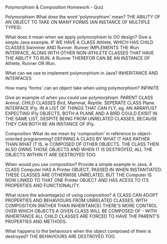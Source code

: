 Polymorphism & Composition Homework - Quiz

Polymorphism
What does the word 'polymorphism' mean?
THE ABILITY OF AN OBJECT TO TAKE ON MANY FORMS (AN INSTANCE OF MULTIPLE TYPES).

What does it mean when we apply polymorphism to OO design? Give a simple Java example.
IF WE HAVE A CLASS Athlete, WHICH HAS CHILD CLASSES Swimmer AND Runner. Runner IMPLEMENTS THE IRun INTERFACE, ALONG WITH OTHER NON-ATHLETE CLASSES THAT HAVE THE ABILITY TO RUN. A Runner THEREFOR CAN BE AN INSTANCE OF Athlete, Runner OR IRun.

What can we use to implement polymorphism in Java?
INHERITANCE AND INTERFACES

How many 'forms' can an object take when using polymorphism?
INFINITE

Give an example of when you could use polymorphism.
PARENT CLASS Animal.
CHILD CLASSES Bird, Mammal, Reptile.
SEPERATE CLASS Plane.
INTERFACE IFly.
IN A LIST OF THINGS THAT CAN FLY, eg. AN ARRAYLIST EXPECTING IFly OBJECTS, BOTH A PLANE AND A BIRD COULD EXISIT IN THE SAME LIST, DESPITE BEING FROM UNRELATED CLASSES, BECAUSE THEY CAN BOTH BE AN INSTANCE OF IFly.

Composition
What do we mean by 'composition' in reference to object-oriented programming?
DEFINING A CLASS BY WHAT IT HAS RATHER THAN WHAT IT IS, ie COMPOSED OF OTHER OBJECTS. THE CLASS THEN ALSO OWNS THOSE OBJECTS AND WHEN IT IS DESTROYED, ALL THE OBJECTS WITHIN IT ARE DESTROYED TOO.

When would you use composition? Provide a simple example in Java.
A CLASS Computer HAS A Printer OBJECT, PASSED IN WHEN INSTANTIATED. THESE CLASSES ARE OTHERWISE UNRELATED, BUT THE Computer IS NOW LINKED TO THAT ONE Printer OBJECT AND HAS ACESS TO ITS PROPERTIES AND FUNCTIONALITY.

What is/are the advantage(s) of using composition?
A CLASS CAN ADOPT PROPERTIES AND BEHAVIOURS FROM UNRELATED CLASSES.
WITH COMPOSITION (RATHER THAN INHERITANCE) THERE'S MORE CONTROL OVER WHICH OBJECTS A GIVEN CLASS WILL BE COMPOSED OF - WITH INHERITANCE ALL CHILD CLASSES ARE FORCED TO HAVE THE PARENT'S PROPERTIES AND METHODS.

What happens to the behaviours when the object composed of them is destroyed?
THE BEHAVIOURS ARE DESTROYED TOO.
